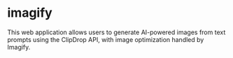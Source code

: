 # imagify
This web application allows users to generate AI-powered images from text prompts using the ClipDrop API, with image optimization handled by Imagify.
